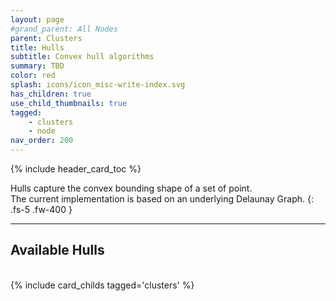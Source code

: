 ```yaml
---
layout: page
#grand_parent: All Nodes
parent: Clusters
title: Hulls
subtitle: Convex hull algorithms
summary: TBD
color: red
splash: icons/icon_misc-write-index.svg
has_children: true
use_child_thumbnails: true
tagged: 
    - clusters
    - node
nav_order: 200
---
```


{% include header_card_toc %}

Hulls capture the convex bounding shape of a set of point.  
The current implementation is based on an underlying Delaunay Graph.
{: .fs-5 .fw-400 } 

---
## Available Hulls
<br>
{% include card_childs tagged='clusters' %}

